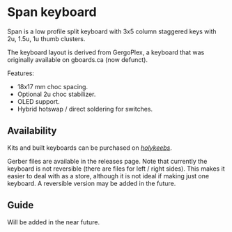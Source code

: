 # Span keyboard

Span is a low profile split keyboard with 3x5 column staggered keys with 2u, 1.5u, 1u thumb clusters.

The keyboard layout is derived from GergoPlex, a keyboard that was originally available on gboards.ca
(now defunct).

Features:

* 18x17 mm choc spacing.
* Optional 2u choc stabilizer.
* OLED support.
* Hybrid hotswap / direct soldering for switches.

## Availability

Kits and built keyboards can be purchased on *[holykeebs](https://holykeebs.com)*.

Gerber files are available in the releases page. Note that currently the keyboard is not reversible (there are files for
left / right sides). This makes it easier to deal with as a store, although it is not ideal if making just one keyboard.
A reversible version may be added in the future.

## Guide

Will be added in the near future.
